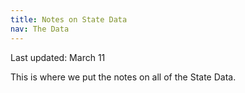```yaml
---
title: Notes on State Data
nav: The Data
---
```

<p class="updated">Last updated: March 11</p>

This is where we put the notes on all of the State Data.